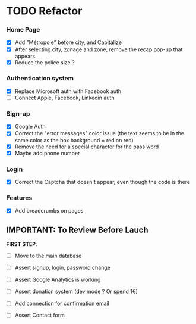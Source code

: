 # TODO Refactor

### Home Page

- [x] Add "Métropole" before city, and Capitalize
- [x] After selecting city, zonage and zone, remove the recap pop-up that appears.
- [x] Reduce the police size ?

### Authentication system

- [x] Replace Microsoft auth with Facebook auth
- [ ] Connect Apple, Facebook, Linkedin auth

### Sign-up

- [x] Google Auth
- [x] Correct the "error messages" color issue (the text seems to be in the same color as the box background = red on red)
- [x] Remove the need for a special character for the pass word
- [x] Maybe add phone number

### Login

- [x] Correct the Captcha that doesn't appear, even though the code is there

### Features

- [x] Add breadcrumbs on pages

## IMPORTANT: To Review Before Lauch

**FIRST STEP**:

- [ ] Move to the main database

- [ ] Assert signup, login, password change
- [ ] Assert Google Analytics is working
- [ ] Assert donation system (dev mode ? Or spend 1€)
- [ ] Add connection for confirmation email
- [ ] Assert Contact form

